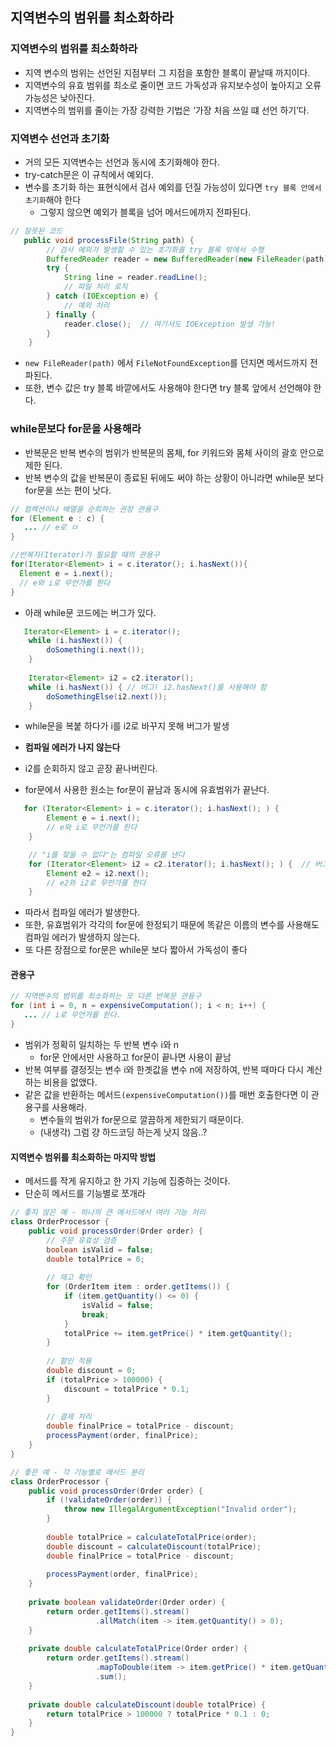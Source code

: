 ## 지역변수의 범위를 최소화하라

### 지역변수의 범위를 최소화하라

- 지역 변수의 범위는 선언된 지점부터 그 지점을 포함한 블록이 끝날때 까지이다.
- 지역변수의 유효 범위를 최소로 줄이면 코드 가독성과 유지보수성이 높아지고 오류 가능성은 낮아진다.
- 지역변수의 범위를 줄이는 가장 강력한 기법은 ‘가장 처음 쓰일 떄 선언 하기’다.

### 지역변수 선언과 초기화

- 거의 모든 지역변수는 선언과 동시에 초기화해야 한다.
- try-catch문은 이 규칙에서 예외다.
- 변수를 초기화 하는 표현식에서 검사 예외를 던질 가능성이 있다면 `try 블록 안에서 초기화`해야 한다
    - 그렇지 않으면 예외가 블록을 넘어 메서드에까지 전파된다.

```java
// 잘못된 코드
   public void processFile(String path) {
        // 검사 예외가 발생할 수 있는 초기화를 try 블록 밖에서 수행
        BufferedReader reader = new BufferedReader(new FileReader(path));  // Compilation Error!
        try {
            String line = reader.readLine();
            // 파일 처리 로직
        } catch (IOException e) {
            // 예외 처리
        } finally {
            reader.close();  // 여기서도 IOException 발생 가능!
        }
    }
```

- `new FileReader(path)` 에서 `FileNotFoundException`를 던지면 메서드까지 전파된다.
- 또한, 변수 값은 try 블록 바깥에서도 사용해야 한다면 try 블록 앞에서 선언해야 한다.

### while문보다 for문을 사용해라

- 반복문은 반복 변수의 범위가 반복문의 몸체, for 키워드와 몸체 사이의 괄호 안으로 제한 된다.
- 반복 변수의 값을 반복문이 종료된 뒤에도 써야 하는 상황이 아니라면 while문 보다 for문을 쓰는 편이 낫다.

```java
// 컬렉션이나 배열을 순회하는 권장 관용구
for (Element e : c) {
   ... // e로 ㅁ
}
```

```java
//반복자(Iterator)가 필요할 때의 관용구
for(Iterator<Element> i = c.iterator(); i.hasNext()){
  Element e = i.next();
  // e와 i로 무언가를 한다
}
```

- 아래 while문 코드에는 버그가 있다.

```java
   Iterator<Element> i = c.iterator();
    while (i.hasNext()) {
        doSomething(i.next());
    }
    
    Iterator<Element> i2 = c2.iterator();
    while (i.hasNext()) { // 버그! i2.hasNext()를 사용해야 함
        doSomethingElse(i2.next());
    }
```

- while문을 복붙 하다가 i를 i2로 바꾸지 못해 버그가 발생
- **컴파일 에러가 나지 않는다**
- i2를 순회하지 않고 곧장 끝나버린다.

- for문에서 사용한 원소는 for문이 끝남과 동시에 유효범위가 끝난다.

```java
   for (Iterator<Element> i = c.iterator(); i.hasNext(); ) {
        Element e = i.next();
        // e와 i로 무언가를 한다
    }

    // "i를 찾을 수 없다"는 컴파일 오류를 낸다
    for (Iterator<Element> i2 = c2.iterator(); i.hasNext(); ) {  // 버그! i2.hasNext()를 사용해야 함
        Element e2 = i2.next();
        // e2와 i2로 무언가를 한다
    }
```

- 따라서 컴파일 에러가 발생한다.
- 또한, 유효범위가 각각의 for문에 한정되기 때문에 똑같은 이름의 변수를 사용해도 컴파일 에러가 발생하지 않는다.
- 또 다른 장점으로 for문은 while문 보다 짧아서 가독성이 좋다

#### 관용구

```java
// 지역변수의 범위를 최소화하는 또 다른 반복문 관용구
for (int i = 0, n = expensiveComputation(); i < n; i++) {
   ... // i로 무언가를 한다.
}
```

- 범위가 정확히 일치하는 두 반복 변수 i와 n
    - for문 안에서만 사용하고 for문이 끝나면 사용이 끝남
- 반복 여부를 결정짓는 변수 i와 한곗값을 변수 n에 저장하여, 반복 때마다 다시 계산하는 비용을 없앴다.
- 같은 값을 반환하는 메서드`(expensiveComputation())`를 매번 호출한다면 이 관용구를 사용해라.
    - 변수들의 범위가 for문으로 깔끔하게 제한되기 때문이다.
    - (내생각) 그럼 걍 하드코딩 하는게 낫지 않음..?

#### 지역변수 범위를 최소화하는 마지막 방법

- 메서드를 작게 유지하고 한 가지 기능에 집중하는 것이다.
- 단순히 메서드를 기능별로 쪼개라

```java
// 좋지 않은 예 - 하나의 큰 메서드에서 여러 기능 처리
class OrderProcessor {
    public void processOrder(Order order) {
        // 주문 유효성 검증
        boolean isValid = false;
        double totalPrice = 0;
        
        // 재고 확인
        for (OrderItem item : order.getItems()) {
            if (item.getQuantity() <= 0) {
                isValid = false;
                break;
            }
            totalPrice += item.getPrice() * item.getQuantity();
        }
        
        // 할인 적용
        double discount = 0;
        if (totalPrice > 100000) {
            discount = totalPrice * 0.1;
        }
        
        // 결제 처리
        double finalPrice = totalPrice - discount;
        processPayment(order, finalPrice);
    }
}

// 좋은 예 - 각 기능별로 메서드 분리
class OrderProcessor {
    public void processOrder(Order order) {
        if (!validateOrder(order)) {
            throw new IllegalArgumentException("Invalid order");
        }
        
        double totalPrice = calculateTotalPrice(order);
        double discount = calculateDiscount(totalPrice);
        double finalPrice = totalPrice - discount;
        
        processPayment(order, finalPrice);
    }
    
    private boolean validateOrder(Order order) {
        return order.getItems().stream()
                   .allMatch(item -> item.getQuantity() > 0);
    }
    
    private double calculateTotalPrice(Order order) {
        return order.getItems().stream()
                   .mapToDouble(item -> item.getPrice() * item.getQuantity())
                   .sum();
    }
    
    private double calculateDiscount(double totalPrice) {
        return totalPrice > 100000 ? totalPrice * 0.1 : 0;
    }
}
```